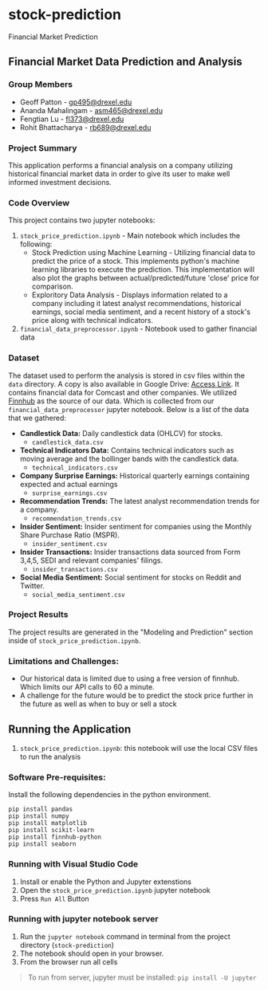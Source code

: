 # stock-prediction
Financial Market Prediction

## Financial Market Data Prediction and Analysis

### Group Members
- Geoff Patton - gp495@drexel.edu
- Ananda Mahalingam - asm465@drexel.edu
- Fengtian Lu - fl373@drexel.edu
- Rohit Bhattacharya - rb689@drexel.edu

### Project Summary
This application performs a financial analysis on a company utilizing historical financial market data in order to give its user to make well informed investment decisions.

### Code Overview
This project contains two jupyter notebooks:
1. `stock_price_prediction.ipynb` - Main notebook which includes the following:
    - Stock Prediction using Machine Learning - Utilizing financial data to predict the price of a stock. This implements python's machine learning libraries to execute the prediction. This implementation will also plot the graphs between actual/predicted/future 'close' price for comparison.
    - Exploritory Data Analysis - Displays information related to a company including it latest analyst recommendations, historical earnings, social media sentiment, and a recent history of a stock's price along with technical indicators.
2. `financial_data_preprocessor.ipynb` - Notebook used to gather financial data

### Dataset
The dataset used to perform the analysis is stored in csv files within the `data` directory. A copy is also available in Google Drive: [Access Link](https://drive.google.com/drive/folders/1hgWRHwlC9thoPKd7-dRqEHTPGYv3LtUk?usp=sharing). It contains financial data for Comcast and other companies. We utilized [Finnhub](https://finnhub.io/docs/api) as the source of our data. Which is collected from our `financial_data_preprocessor` jupyter notebook.
Below is a list of the data that we gathered:
  - __Candlestick Data:__ Daily candlestick data (OHLCV) for stocks.
    - `candlestick_data.csv`
  - __Technical Indicators Data:__ Contains technical indicators such as moving average and the bollinger bands with the candlestick data.
    - `technical_indicators.csv`
 - __Company Surprise Earnings:__ Historical quarterly earnings containing expected and actual earnings
   - `surprise_earnings.csv`
 - __Recommendation Trends:__ The latest analyst recommendation trends for a company.
   - `recommendation_trends.csv`
 - __Insider Sentiment:__ Insider sentiment for companies using the Monthly Share Purchase Ratio (MSPR).
   - `insider_sentiment.csv`
 - __Insider Transactions:__ Insider transactions data sourced from Form 3,4,5, SEDI and relevant companies' filings.
   - `insider_transactions.csv`
 - __Social Media Sentiment:__ Social sentiment for stocks on Reddit and Twitter.
   - `social_media_sentiment.csv`

### Project Results
The project results are generated in the "Modeling and Prediction" section inside of `stock_price_prediction.ipynb`.

### Limitations and Challenges:
 - Our historical data is limited due to using a free version of finnhub. Which limits our API calls to 60 a minute.
 - A challenge for the future would be to predict the stock price further in the future as well as when to buy or sell a stock

## Running the Application
1. `stock_price_prediction.ipynb`: this notebook will use the local CSV files to run the analysis


### Software Pre-requisites:
Install the following dependencies in the python environment.
```
pip install pandas
pip install numpy
pip install matplotlib
pip install scikit-learn
pip install finnhub-python
pip install seaborn
```

### Running with Visual Studio Code
1. Install or enable the Python and Jupyter extenstions
2. Open the `stock_price_prediction.ipynb` jupyter notebook
3. Press `Run All` Button

### Running with jupyter notebook server
1. Run the `jupyter notebook` command in terminal from the project directory (`stock-prediction`)
2. The notebook should open in your browser.
3. From the browser run all cells

> To run from server, jupyter must be installed: `pip install -U jupyter`


